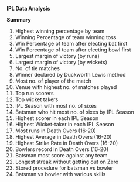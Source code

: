 **IPL Data Analysis**

**Summary**

1.	Highest winning percentage by team
2.	Winning Percentage of team winning toss
3.	Win Percentage of team after electing bat first
4.	Win Percentage of team after electing bowl first
5.	Largest margin of victory (by runs)
6.	Largest margin of victory (by wickets)
7.	No. of tie matches
8.	Winner declared by Duckworth Lewis method
9.	Most no. of player of the match
10.	Venue with highest no. of matches played
11.	Top run scorers
12.	Top wicket takers
13.	IPL Season with most no. of sixes
14.	Batsman who hit most no. of sixes by IPL Season
15.	Highest scorer in each IPL Season
16.	Highest Wicket-taker in each IPL Season
17.	Most runs in Death Overs (16-20)
18.	Highest Average in Death Overs (16-20)
19.	Highest Strike Rate in Death Overs (16-20)
20.	Bowlers record in Death Overs (16-20)
21.	Batsman most score against any team
22.	Longest streak without getting out on Zero
23.	Stored procedure for batsman vs bowler
24.	Batsman vs bowler with various skills

